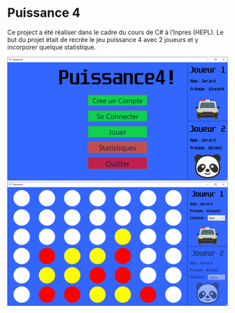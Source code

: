 # Puissance 4
Ce project a été réaliser dans le cadre du cours de C# à l’Inpres (HEPL).
Le but du projet était de recrée le jeu puissance 4 avec 2 joueurs et y incorporer quelque statistique.

<img src="Images/1.PNG" >

<img src="Images/2.PNG" >
